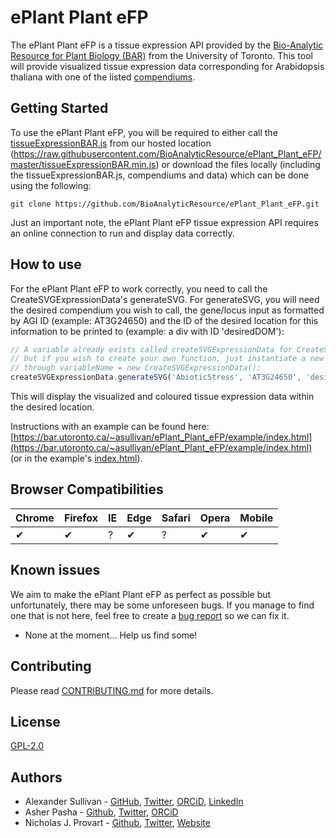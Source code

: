 # ePlant Plant eFP

The ePlant Plant eFP is a tissue expression API provided by the [Bio-Analytic Resource for Plant Biology (BAR)](https://bar.utoronto.ca/) from the University of Toronto. This tool will provide visualized tissue expression data corresponding for Arabidopsis thaliana with one of the listed [compendiums](./compendiums).

## Getting Started

To use the ePlant Plant eFP, you will be required to either call the [tissueExpressionBAR.js](tissueExpressionBAR.js) from our hosted location (https://raw.githubusercontent.com/BioAnalyticResource/ePlant_Plant_eFP/master/tissueExpressionBAR.min.js) or download the files locally (including the tissueExpressionBAR.js, compendiums and data) which can be done using the following: 

```git clone https://github.com/BioAnalyticResource/ePlant_Plant_eFP.git```

Just an important note, the ePlant Plant eFP tissue expression API requires an online connection to run and display data correctly.

## How to use

For the ePlant Plant eFP to work correctly, you need to call the CreateSVGExpressionData's generateSVG. For generateSVG, you will need the desired compendium you wish to call, the gene/locus input as formatted by AGI ID (example: AT3G24650) and the ID of the desired location for this information to be printed to (example: a div with ID 'desiredDOM'):

```javascript
// A variable already exists called createSVGExpressionData for CreateSVGExpressionData 
// but if you wish to create your own function, just instantiate a new one 
// through variableName = new CreateSVGExpressionData();
createSVGExpressionData.generateSVG('AbioticStress', 'AT3G24650', 'desiredDOM');
```

This will display the visualized and coloured tissue expression data within the desired location. 

Instructions with an example can be found here: [https://bar.utoronto.ca/~asullivan/ePlant_Plant_eFP/example/index.html](https://bar.utoronto.ca/~asullivan/ePlant_Plant_eFP/example/index.html) (or in the example's [index.html](./example/index.html)).

## Browser Compatibilities 

Chrome | Firefox | IE | Edge | Safari | Opera | Mobile
--- | --- | --- | --- | --- | --- | --- |
✔ |  ✔ | ? |  ✔ | ? |  ✔ | ✔ | 

## Known issues

We aim to make the ePlant Plant eFP as perfect as possible but unfortunately, there may be some unforeseen bugs. If you manage to find one that is not here, feel free to create a [bug report](https://github.com/BioAnalyticResource/ePlant_Plant_eFP/issues/new/choose) so we can fix it.
* None at the moment... Help us find some!

## Contributing

Please read [CONTRIBUTING.md](CONTRIBUTING.md) for more details.

## License

[GPL-2.0](LICENSE)

## Authors

* Alexander Sullivan - [GitHub](https://github.com/ASully), [Twitter](https://twitter.com/alexjsully), [ORCiD](https://orcid.org/0000-0002-4463-4473), [LinkedIn](https://www.linkedin.com/in/alexanderjsullivan/)
* Asher Pasha - [Github](https://github.com/asherpasha), [Twitter](https://twitter.com/AsherPasha), [ORCiD](https://orcid.org/0000-0002-9315-0520)
* Nicholas J. Provart - [Github](https://github.com/BioAnalyticResource), [Twitter](https://twitter.com/BAR_PlantBio), [Website](https://bar.utoronto.ca)
